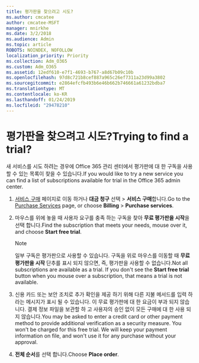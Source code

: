 ```yaml
---
title: 평가판을 찾으려고 시도?
ms.author: cmcatee
author: cmcatee-MSFT
manager: mnirkhe
ms.date: 3/2/2018
ms.audience: Admin
ms.topic: article
ROBOTS: NOINDEX, NOFOLLOW
localization_priority: Priority
ms.collection: Adm_O365
ms.custom: Adm_O365
ms.assetid: 12edf610-e7f1-4693-b767-a8d67b09c10b
ms.openlocfilehash: 97d8c721b8cef887a965c26ef7311a23d99a3802
ms.sourcegitcommit: e2864efcfb493b6e46b662b746661a61232bdba7
ms.translationtype: MT
ms.contentlocale: ko-KR
ms.lasthandoff: 01/24/2019
ms.locfileid: "29478210"
---
```

# <a name="trying-to-find-a-trial"></a><span data-ttu-id="abb8b-102">평가판을 찾으려고 시도?</span><span class="sxs-lookup"><span data-stu-id="abb8b-102">Trying to find a trial?</span></span>

<span data-ttu-id="abb8b-103">새 서비스를 시도 하려는 경우에 Office 365 관리 센터에서 평가판에 대 한 구독을 사용할 수 있는 목록이 찾을 수 있습니다.</span><span class="sxs-lookup"><span data-stu-id="abb8b-103">If you would like to try a new service you can find a list of subscriptions available for trial in the Office 365 admin center.</span></span>
  
1. <span data-ttu-id="abb8b-104">[서비스 구매](https://go.microsoft.com/fwlink/p/?linkid=868433) 페이지로 이동 하거나 **대금 청구** 선택 \> **서비스 구매**합니다.</span><span class="sxs-lookup"><span data-stu-id="abb8b-104">Go to the [Purchase Services](https://go.microsoft.com/fwlink/p/?linkid=868433) page, or choose **Billing** \> **Purchase services**.</span></span>
    
2. <span data-ttu-id="abb8b-105">마우스를 위에 놓을 때 사용자 요구를 충족 하는 구독을 찾아 **무료 평가판을 시작**을 선택 합니다.</span><span class="sxs-lookup"><span data-stu-id="abb8b-105">Find the subscription that meets your needs, mouse over it, and choose **Start free trial**.</span></span>
    
    > [!NOTE]
    > <span data-ttu-id="abb8b-p101">일부 구독은 평가판으로 사용할 수 있습니다. 구독을 위로 마우스를 이동할 때 **무료 평가판을 시작** 단추를 표시 되지 않으면, 즉, 평가판을 사용할 수 없습니다.</span><span class="sxs-lookup"><span data-stu-id="abb8b-p101">Not all subscriptions are available as a trial. If you don't see the **Start free trial** button when you mouse over a subscription, that means a trial is not available.</span></span> 
  
3. <span data-ttu-id="abb8b-p102">신용 카드 또는 보안 조치로 추가 확인을 제공 하기 위해 다른 지불 메서드를 입력 하 라는 메시지가 표시 될 수 있습니다. 이 무료 평가판에 대 한 요금이 부과 되지 않습니다. 결제 정보 파일을 보관할 하 고 사용자의 승인 없이 모든 구매에 대 한 사용 되지 않습니다.</span><span class="sxs-lookup"><span data-stu-id="abb8b-p102">You may be asked to enter a credit card or other payment method to provide additional verification as a security measure. You won't be charged for this free trial. We will keep your payment information on file, and won't use it for any purchase without your approval.</span></span>
    
4. <span data-ttu-id="abb8b-111">**전체 순서**를 선택 합니다.</span><span class="sxs-lookup"><span data-stu-id="abb8b-111">Choose **Place order**.</span></span>
    


